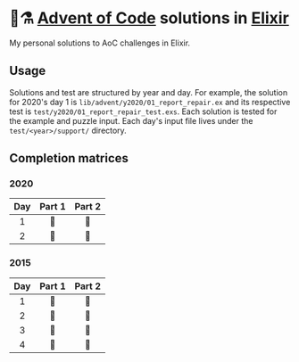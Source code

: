 # 🎄⚗️ [Advent of Code](https://adventofcode.com/) solutions in [Elixir](https://elixir-lang.org/)

My personal solutions to AoC challenges in Elixir.

## Usage

Solutions and test are structured by year and day.
For example, the solution for 2020's day 1 is
`lib/advent/y2020/01_report_repair.ex` and its respective test is
`test/y2020/01_report_repair_test.exs`.
Each solution is tested for the example and puzzle input. Each day's input file
lives under the `test/<year>/support/` directory.

## Completion matrices

### 2020

| Day | Part 1 | Part 2 |
| :-: | :----: | :----: |
| 1   | 🌟     | 🌟     |
| 2   | 🌟     | 🌟     |

### 2015

| Day | Part 1 | Part 2 |
| :-: | :----: | :----: |
| 1   | 🌟     | 🌟     |
| 2   | 🌟     | 🌟     |
| 3   | 🌟     | 🌟     |
| 4   | 🌟     | 🌟     |

